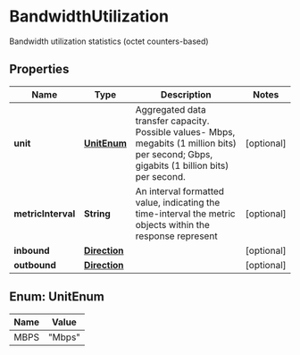 

# BandwidthUtilization

Bandwidth utilization statistics (octet counters-based)

## Properties

| Name | Type | Description | Notes |
|------------ | ------------- | ------------- | -------------|
|**unit** | [**UnitEnum**](#UnitEnum) | Aggregated data transfer capacity. Possible values- Mbps, megabits (1 million bits) per second; Gbps, gigabits (1 billion bits) per second. |  [optional] |
|**metricInterval** | **String** | An interval formatted value, indicating the time-interval the metric objects within the response represent |  [optional] |
|**inbound** | [**Direction**](Direction.md) |  |  [optional] |
|**outbound** | [**Direction**](Direction.md) |  |  [optional] |



## Enum: UnitEnum

| Name | Value |
|---- | -----|
| MBPS | &quot;Mbps&quot; |



